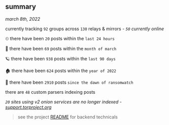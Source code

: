 
## summary
_march 8th, 2022_

currently tracking `92` groups across `130` relays & mirrors - _`50` currently online_

⏲ there have been `20` posts within the `last 24 hours`

🦈 there have been `69` posts within the `month of march`

🪐 there have been `938` posts within the `last 90 days`

🏚 there have been `624` posts within the `year of 2022`

🦕 there have been `2910` posts `since the dawn of ransomwatch`

there are `48` custom parsers indexing posts

_`20` sites using v2 onion services are no longer indexed - [support.torproject.org](https://support.torproject.org/onionservices/v2-deprecation/)_

> see the project [README](https://github.com/thetanz/ransomwatch#ransomwatch--) for backend technicals
